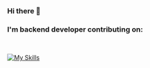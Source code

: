 ### Hi there 👋

<h3> I'm backend developer contributing on:</h3>
</br>

[![My Skills](https://skillicons.dev/icons?i=dotnet)](https://skillicons.dev)

